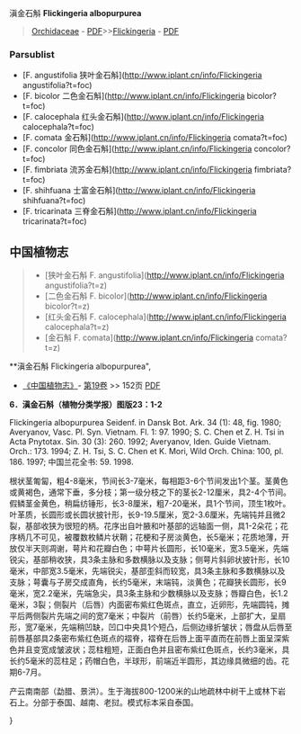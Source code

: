 滇金石斛 **Flickingeria albopurpurea**

> [Orchidaceae](http://www.iplant.cn/info/Orchidaceae?t=foc) - [PDF](http://www.iplant.cn/foc/pdf/Orchidaceae.pdf)>>[Flickingeria](http://www.iplant.cn/info/Flickingeria?t=foc) - [PDF](http://www.iplant.cn/foc/pdf/Flickingeria.pdf)

### Parsublist

* [F.  angustifolia  狭叶金石斛](http://www.iplant.cn/info/Flickingeria angustifolia?t=foc)
* [F.  bicolor  二色金石斛](http://www.iplant.cn/info/Flickingeria bicolor?t=foc)
* [F.  calocephala  红头金石斛](http://www.iplant.cn/info/Flickingeria calocephala?t=foc)
* [F.  comata  金石斛](http://www.iplant.cn/info/Flickingeria comata?t=foc)
* [F.  concolor  同色金石斛](http://www.iplant.cn/info/Flickingeria concolor?t=foc)
* [F.  fimbriata  流苏金石斛](http://www.iplant.cn/info/Flickingeria fimbriata?t=foc)
* [F.  shihfuana  士富金石斛](http://www.iplant.cn/info/Flickingeria shihfuana?t=foc)
* [F.  tricarinata  三脊金石斛](http://www.iplant.cn/info/Flickingeria tricarinata?t=foc)


## 中国植物志

> * [狭叶金石斛  F.  angustifolia](http://www.iplant.cn/info/Flickingeria angustifolia?t=z)
> * [二色金石斛  F.  bicolor](http://www.iplant.cn/info/Flickingeria bicolor?t=z)
> * [红头金石斛  F.  calocephala](http://www.iplant.cn/info/Flickingeria calocephala?t=z)
> * [金石斛  F.  comata](http://www.iplant.cn/info/Flickingeria comata?t=z)


**滇金石斛 Flickingeria albopurpurea",

* [《中国植物志》](http://www.iplant.cn/frps)- [第19卷](http://www.iplant.cn/frps/vol/19) >> 152页 [PDF](http://www.iplant.cn/frps/pdf/19/152.pdf)


**6．滇金石斛（植物分类学报）图版23：1-2**

Flickingeria albopurpurea Seidenf. in Dansk Bot. Ark. 34 (1): 48, fig. 1980; Averyanov, Vasc. Pl. Syn. Vietnam. Fl. 1: 97. 1990; S. C. Chen et Z. H. Tsi in Acta Pnytotax. Sin. 30 (3): 260. 1992; Averyanov, Iden. Guide Vietnam. Orch.: 173. 1994; Z. H. Tsi, S. C. Chen et K. Mori, Wild Orch. China: 100, pl. 186. 1997; 中国兰花全书: 59. 1998.

根状茎匍匐，粗4-8毫米，节间长3-7毫米，每相距3-6个节间发出1个茎。茎黄色或黄褐色，通常下垂，多分枝；第一级分枝之下的茎长2-12厘米，具2-4个节间。假鳞茎金黄色，稍扁纺锤形，长3-8厘米，粗7-20毫米，具1个节间，顶生1枚叶。叶革质，长圆形或长圆状披针形，长9-19.5厘米，宽2-3.6厘米，先端钝并且微2裂，基部收狭为很短的柄。花序出自叶腋和叶基部的远轴面一侧，具1-2朵花；花序柄几不可见，被覆数枚鳞片状鞘；花梗和子房淡黄色，长5毫米；花质地薄，开放仅半天则凋谢，萼片和花瓣白色；中萼片长圆形，长10毫米，宽3.5毫米，先端锐尖，基部稍收狭，具3条主脉和多数横脉以及支脉；侧萼片斜卵状披针形，长10毫米，中部宽3.5毫米，先端锐尖，基部歪斜而较宽，具3条主脉和多数横脉以及支脉；萼囊与子房交成直角，长约5毫米，末端钝，淡黄色；花瓣狭长圆形，长9毫米，宽2.2毫米，先端急尖，具3条主脉和少数横脉以及支脉；唇瓣白色，长1.2毫米，3裂；侧裂片（后唇）内面密布紫红色斑点，直立，近卵形，先端圆钝，摊平后两侧裂片先端之间的宽7毫米；中裂片（前唇）长约5毫米，上部扩大，呈扇形，宽7毫米，先端稍凹缺，凹口中央具1个短凸，后侧边缘折皱状；唇盘从后唇至前唇基部具2条密布紫红色斑点的褶脊，褶脊在后唇上面平直而在前唇上面呈深紫色并且变宽成皱波状；蕊柱粗短，正面白色并且密布紫红色斑点，长约3毫米，具长约5毫米的蕊柱足；药帽白色，半球形，前端近半圆形，其边缘具微细的齿。花期6-7月。

产云南南部（勐腊、景洪）。生于海拔800-1200米的山地疏林中树干上或林下岩石上。分部于泰国、越南、老挝。模式标本采自泰国。

}